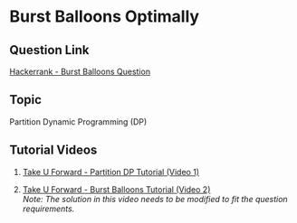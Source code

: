 # Burst Balloons Optimally

## Question Link

[Hackerrank - Burst Balloons Question](https://www.hackerrank.com/contests/target-samsung-13-nov19/challenges/burst-balloons-1)

## Topic

Partition Dynamic Programming (DP)

## Tutorial Videos

1. [Take U Forward - Partition DP Tutorial (Video 1)](https://www.youtube.com/watch?v=xwomavsC86c&t=961s&ab_channel=takeUforward)

2. [Take U Forward - Burst Balloons Tutorial (Video 2)](https://www.youtube.com/watch?v=Yz4LlDSlkns&t=900s&ab_channel=takeUforward)  
   _Note: The solution in this video needs to be modified to fit the question requirements._
